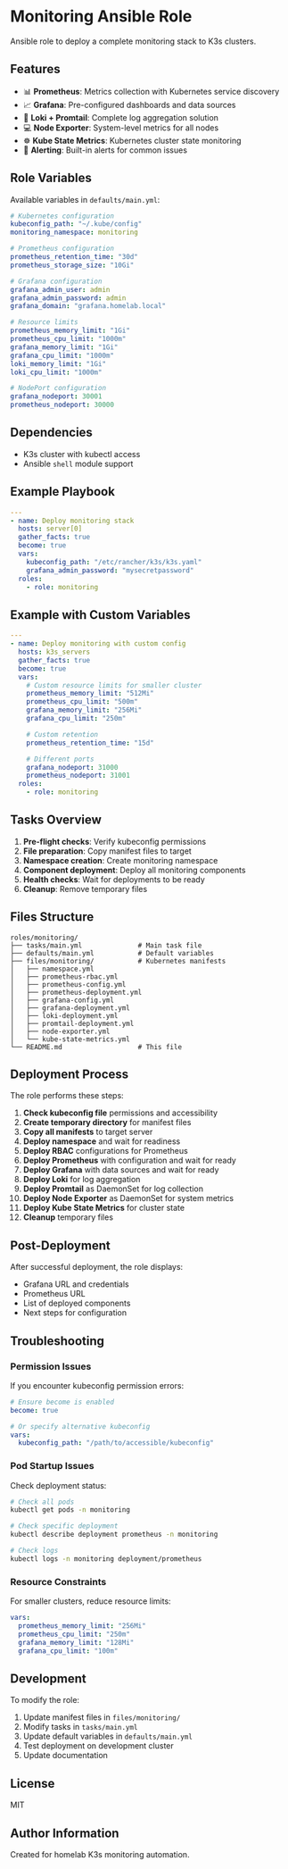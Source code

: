 # Monitoring Ansible Role

Ansible role to deploy a complete monitoring stack to K3s clusters.

## Features

- 📊 **Prometheus**: Metrics collection with Kubernetes service discovery
- 📈 **Grafana**: Pre-configured dashboards and data sources
- 📝 **Loki + Promtail**: Complete log aggregation solution
- 💻 **Node Exporter**: System-level metrics for all nodes
- ☸️ **Kube State Metrics**: Kubernetes cluster state monitoring
- 🚨 **Alerting**: Built-in alerts for common issues

## Role Variables

Available variables in `defaults/main.yml`:

```yaml
# Kubernetes configuration
kubeconfig_path: "~/.kube/config"
monitoring_namespace: monitoring

# Prometheus configuration
prometheus_retention_time: "30d"
prometheus_storage_size: "10Gi"

# Grafana configuration
grafana_admin_user: admin
grafana_admin_password: admin
grafana_domain: "grafana.homelab.local"

# Resource limits
prometheus_memory_limit: "1Gi"
prometheus_cpu_limit: "1000m"
grafana_memory_limit: "1Gi"
grafana_cpu_limit: "1000m"
loki_memory_limit: "1Gi"
loki_cpu_limit: "1000m"

# NodePort configuration
grafana_nodeport: 30001
prometheus_nodeport: 30000
```

## Dependencies

- K3s cluster with kubectl access
- Ansible `shell` module support

## Example Playbook

```yaml
---
- name: Deploy monitoring stack
  hosts: server[0]
  gather_facts: true
  become: true
  vars:
    kubeconfig_path: "/etc/rancher/k3s/k3s.yaml"
    grafana_admin_password: "mysecretpassword"
  roles:
    - role: monitoring
```

## Example with Custom Variables

```yaml
---
- name: Deploy monitoring with custom config
  hosts: k3s_servers
  gather_facts: true
  become: true
  vars:
    # Custom resource limits for smaller cluster
    prometheus_memory_limit: "512Mi"
    prometheus_cpu_limit: "500m"
    grafana_memory_limit: "256Mi"
    grafana_cpu_limit: "250m"

    # Custom retention
    prometheus_retention_time: "15d"

    # Different ports
    grafana_nodeport: 31000
    prometheus_nodeport: 31001
  roles:
    - role: monitoring
```

## Tasks Overview

1. **Pre-flight checks**: Verify kubeconfig permissions
2. **File preparation**: Copy manifest files to target
3. **Namespace creation**: Create monitoring namespace
4. **Component deployment**: Deploy all monitoring components
5. **Health checks**: Wait for deployments to be ready
6. **Cleanup**: Remove temporary files

## Files Structure

```
roles/monitoring/
├── tasks/main.yml              # Main task file
├── defaults/main.yml           # Default variables
├── files/monitoring/           # Kubernetes manifests
│   ├── namespace.yml
│   ├── prometheus-rbac.yml
│   ├── prometheus-config.yml
│   ├── prometheus-deployment.yml
│   ├── grafana-config.yml
│   ├── grafana-deployment.yml
│   ├── loki-deployment.yml
│   ├── promtail-deployment.yml
│   ├── node-exporter.yml
│   └── kube-state-metrics.yml
└── README.md                   # This file
```

## Deployment Process

The role performs these steps:

1. **Check kubeconfig file** permissions and accessibility
2. **Create temporary directory** for manifest files
3. **Copy all manifests** to target server
4. **Deploy namespace** and wait for readiness
5. **Deploy RBAC** configurations for Prometheus
6. **Deploy Prometheus** with configuration and wait for ready
7. **Deploy Grafana** with data sources and wait for ready
8. **Deploy Loki** for log aggregation
9. **Deploy Promtail** as DaemonSet for log collection
10. **Deploy Node Exporter** as DaemonSet for system metrics
11. **Deploy Kube State Metrics** for cluster state
12. **Cleanup** temporary files

## Post-Deployment

After successful deployment, the role displays:

- Grafana URL and credentials
- Prometheus URL
- List of deployed components
- Next steps for configuration

## Troubleshooting

### Permission Issues

If you encounter kubeconfig permission errors:

```yaml
# Ensure become is enabled
become: true

# Or specify alternative kubeconfig
vars:
  kubeconfig_path: "/path/to/accessible/kubeconfig"
```

### Pod Startup Issues

Check deployment status:

```bash
# Check all pods
kubectl get pods -n monitoring

# Check specific deployment
kubectl describe deployment prometheus -n monitoring

# Check logs
kubectl logs -n monitoring deployment/prometheus
```

### Resource Constraints

For smaller clusters, reduce resource limits:

```yaml
vars:
  prometheus_memory_limit: "256Mi"
  prometheus_cpu_limit: "250m"
  grafana_memory_limit: "128Mi"
  grafana_cpu_limit: "100m"
```

## Development

To modify the role:

1. Update manifest files in `files/monitoring/`
2. Modify tasks in `tasks/main.yml`
3. Update default variables in `defaults/main.yml`
4. Test deployment on development cluster
5. Update documentation

## License

MIT

## Author Information

Created for homelab K3s monitoring automation.
